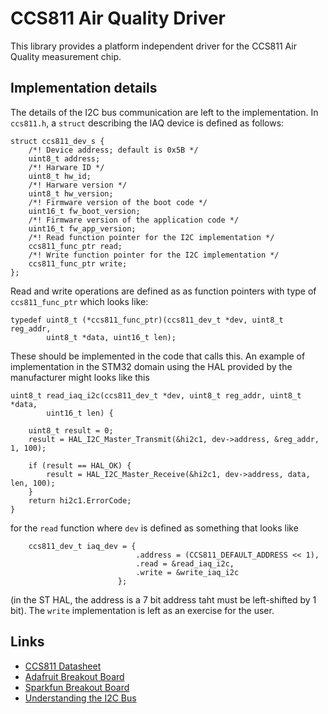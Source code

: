 # CCS811 Air Quality Driver

This library provides a platform independent driver for the CCS811 Air Quality 
measurement chip.

## Implementation details

The details of the I2C bus communication are left to the implementation.  In `ccs811.h`, a `struct` describing the IAQ device is defined as follows:

```
struct ccs811_dev_s {
	/*! Device address; default is 0x5B */
	uint8_t address;
	/*! Harware ID */
	uint8_t hw_id;
	/*! Harware version */
	uint8_t hw_version;
	/*! Firmware version of the boot code */
	uint16_t fw_boot_version;
	/*! Firmware version of the application code */
	uint16_t fw_app_version;
	/*! Read function pointer for the I2C implementation */
	ccs811_func_ptr read;
	/*! Write function pointer for the I2C implementation */
	ccs811_func_ptr write;
};
```

Read and write operations are defined as as  function pointers with type of `ccs811_func_ptr` which looks like:

```
typedef uint8_t (*ccs811_func_ptr)(ccs811_dev_t *dev, uint8_t reg_addr,
		uint8_t *data, uint16_t len);
```

These should be implemented in the code that calls this.  An example of implementation in the STM32 domain using the HAL provided by the manufacturer might looks like this 

```
uint8_t read_iaq_i2c(ccs811_dev_t *dev, uint8_t reg_addr, uint8_t *data,
		uint16_t len) {

	uint8_t result = 0;
	result = HAL_I2C_Master_Transmit(&hi2c1, dev->address, &reg_addr, 1, 100);

	if (result == HAL_OK) {
		result = HAL_I2C_Master_Receive(&hi2c1, dev->address, data, len, 100);
	}
	return hi2c1.ErrorCode;
}
```

for the `read` function where `dev` is defined as something that looks like

```
	ccs811_dev_t iaq_dev = { 
                            .address = (CCS811_DEFAULT_ADDRESS << 1), 
                            .read =	&read_iaq_i2c, 
                            .write = &write_iaq_i2c 
                        };
```

(in the ST HAL, the address is a 7 bit address taht must be left-shifted by 1 bit).  The `write` implementation is left as an exercise for the user.

## Links

* [CCS811 Datasheet](https://cdn-shop.adafruit.com/product-files/3566/3566_datasheet.pdf)
* [Adafruit Breakout Board](https://learn.adafruit.com/adafruit-ccs811-air-quality-sensor/)
* [Sparkfun Breakout Board](https://www.sparkfun.com/products/14193)
* [Understanding the I2C Bus](http://www.ti.com/lit/an/slva704/slva704.pdf)